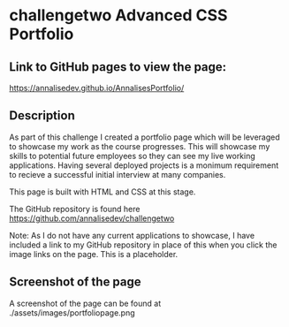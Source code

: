 # challengetwo Advanced CSS Portfolio

## Link to GitHub pages to view the page:
https://annalisedev.github.io/AnnalisesPortfolio/

## Description
As part of this challenge I created a portfolio page which will be leveraged to showcase my work as the course progresses. This will showcase my skills to potential future employees so they can see my live working applications. Having several deployed projects is a monimum requirement to recieve a successful initial interview at many companies. 

This page is built with HTML and CSS at this stage. 

The GitHub repository is found here https://github.com/annalisedev/challengetwo 

Note: As I do not have any current applications to showcase, I have included a link to my GitHub repository in place of this when you click the image links on the page. This is a placeholder.

## Screenshot of the page
A screenshot of the page can be found at ./assets/images/portfoliopage.png

